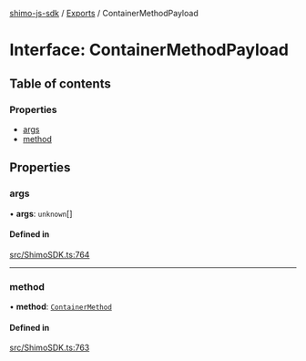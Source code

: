 [shimo-js-sdk](../README.md) / [Exports](../modules.md) / ContainerMethodPayload

# Interface: ContainerMethodPayload

## Table of contents

### Properties

- [args](ContainerMethodPayload.md#args)
- [method](ContainerMethodPayload.md#method)

## Properties

### args

• **args**: `unknown`[]

#### Defined in

[src/ShimoSDK.ts:764](https://github.com/shimohq/shimo-js-sdk/blob/91b55ef/src/ShimoSDK.ts#L764)

___

### method

• **method**: [`ContainerMethod`](../enums/ContainerMethod.md)

#### Defined in

[src/ShimoSDK.ts:763](https://github.com/shimohq/shimo-js-sdk/blob/91b55ef/src/ShimoSDK.ts#L763)
